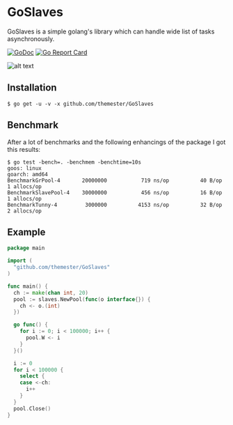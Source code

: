 # GoSlaves

GoSlaves is a simple golang's library which can handle wide list of tasks asynchronously.

[![GoDoc](https://godoc.org/github.com/themester/GoSlaves?status.svg)](https://godoc.org/github.com/themester/GoSlaves)
[![Go Report Card](https://goreportcard.com/badge/github.com/themester/goslaves)](https://goreportcard.com/report/github.com/themester/goslaves)

![alt text](https://raw.githubusercontent.com/themester/GoSlaves/master/logo.png)

Installation
------------

```
$ go get -u -v -x github.com/themester/GoSlaves
```

Benchmark
---------

After a lot of benchmarks and the following enhancings of the package I got this results:

```
$ go test -bench=. -benchmem -benchtime=10s
goos: linux
goarch: amd64
BenchmarkGrPool-4      	20000000	       719 ns/op	      40 B/op	       1 allocs/op
BenchmarkSlavePool-4   	30000000	       456 ns/op	      16 B/op	       1 allocs/op
BenchmarkTunny-4       	 3000000	      4153 ns/op	      32 B/op	       2 allocs/op
```

Example
-------
```go
package main

import (
  "github.com/themester/GoSlaves"
)

func main() {
  ch := make(chan int, 20)
  pool := slaves.NewPool(func(o interface{}) {
    ch <- o.(int)
  })

  go func() {
    for i := 0; i < 100000; i++ {
      pool.W <- i
    }
  }()

  i := 0
  for i < 100000 {
    select {
    case <-ch:
      i++
    }
  }
  pool.Close()
}
```
